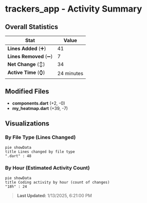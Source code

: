 # trackers_app - Activity Summary 

## Overall Statistics

| Stat                   | Value                                                             |
| ---------------------- | ----------------------------------------------------------------- |
| **Lines Added** (➕)   | 41                                          |
| **Lines Removed** (➖) | 7                                        |
| **Net Change** (↕)    | 34                |
| **Active Time** (⌚)   | 24 minutes |


## Modified Files
- **components.dart** (+2, -0)
- **my_heatmap.dart** (+39, -7)

## Visualizations

### By File Type (Lines Changed)

```mermaid
pie showData
title Lines changed by file type
".dart" : 48
```

### By Hour (Estimated Activity Count)

```mermaid
pie showData
title Coding activity by hour (count of changes)
"18h" : 24
```


> **Last Updated:** 1/13/2025, 6:21:00 PM